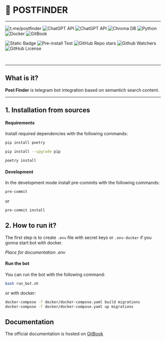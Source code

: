 # 🔎 POSTFINDER

---
![t.me/postfinder](https://img.shields.io/badge/Telegram-1F1F1F?style=for-the-badge&logo=telegram&logoColor=white) ![ChatGPT API](https://img.shields.io/badge/ChatGPT-1F1F1F?style=for-the-badge&logo=openai&logoColor=white) ![ChatGPT API](https://img.shields.io/badge/ChatGPT-1F1F1F?style=for-the-badge&logo=openai&logoColor=white) ![Chroma DB](https://img.shields.io/badge/Chroma_DB-1F1F1F?style=for-the-badge&logo=chromadb&logoColor=white) ![Python](https://img.shields.io/badge/Python-1F1F1F?style=for-the-badge&logo=python&logoColor=white) ![Docker](https://img.shields.io/badge/Docker-1F1F1F?style=for-the-badge&logo=docker&logoColor=white) ![GitBook](https://img.shields.io/badge/GitBook-1F1F1F?style=for-the-badge&logo=gitbook&logoColor=white)

![Static Badge](https://img.shields.io/badge/python-3.10+stable-1f1f1f?style=flat&labelColor=lightblue&color=1f1f1f) ![Pre-install Test](https://github.com/torchme/PostFinder/actions/workflows/python-app.yml/badge.svg?branch=main) ![GitHub Repo stars](https://img.shields.io/github/stars/torchme/PostFinder?style=flat&labelColor=lightblue&color=1f1f1f.svg) ![Github Watchers](https://img.shields.io/github/watchers/torchme/PostFinder?style=flat&labelColor=lightblue&color=1f1f1f.svg) ![GitHub License](https://img.shields.io/github/license/torchme/PostFinder?style=flat&labelColor=lightblue&color=1f1f1f.svg)

<br />

---

## What is it?

**Post Finder** is telegram bot integration based on semantich search content. 

---
## 1. Installation from sources

#### Requirements

Install required dependencies with the following commands:

```bash
pip install poetry

pip install --upgrade pip

poetry install
```
#### Development

In the development mode install pre-commits with the following commands:

```bash
pre-commit
```

or

```bash
pre-commit install
```

## 2. How to run it?
The first step is to create `.env` file with secret keys or `.env-docker` if you gonna start bot with docker.

*Place for documentation .env*

#### Run the bot

You can run the bot with the following command:

```bash
bash run_bot.sh
```

or with docker:

```bash
docker-compose -f docker/docker-compose.yaml build migrations
docker-compose -f docker/docker-compose.yaml up migrations
```

## Documentation

The official documentation is hosted on [GitBook](https://torchme.gitbook.io/postfinder/)
